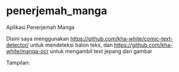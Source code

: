 # penerjemah_manga
Aplikasi Penerjemah Manga

Disini saya menggunakan https://github.com/kha-white/comic-text-detector/ untuk mendeteksi balon teks, dan https://github.com/kha-white/manga-ocr untuk mengambil text jepang dari gambar

Tampilan:
